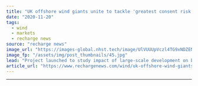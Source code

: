 ```yaml
---
title: "UK offshore wind giants unite to tackle 'greatest consent risk' the kittiwake"
date: "2020-11-20"
tags: 
  - wind
  - markets
  - recharge news
source: "recharge news"
image_url: "https://images-global.nhst.tech/image/UlVUUUpVczl4TG9xNDZENUdSdDJMd2JBUEdCdmh4b1l5dlU4cDZKYmRxYz0=/nhst/binary/c682f6a764ff8422c7048af5abf2d278"
image_fp: "/assets/img/post_thumbnails/45.jpg"
lead: "Project launched to study impact of large-scale development on bird seen as major obstacle to future North Sea projects"
article_url: "https://www.rechargenews.com/wind/uk-offshore-wind-giants-unite-to-tackle-greatest-consent-risk-the-kittiwake/2-1-915973"
---
```


---
